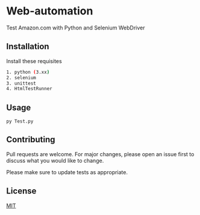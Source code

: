 # Web-automation

Test Amazon.com with Python and Selenium WebDriver

## Installation

Install these requisites

```bash
1. python (3.xx)
2. selenium
3. unittest
4. HtmlTestRunner
```

## Usage

```
py Test.py
```

## Contributing
Pull requests are welcome. For major changes, please open an issue first to discuss what you would like to change.

Please make sure to update tests as appropriate.

## License
[MIT](https://choosealicense.com/licenses/mit/)
